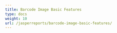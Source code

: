 ```yaml
---
title: Barcode Image Basic Features
type: docs
weight: 10
url: /jasperreports/barcode-image-basic-features/
---
```

